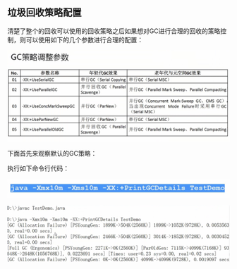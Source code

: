 ## 垃圾回收策略配置

清楚了整个的回收可以使用的回收策略之后如果想对GC进行合理的回收的策略控制，则可以使用如下的几个参数进行合理的配置：

![](/assets/3441517108757_.pic_hd.jpg)

下面首先来观察默认的GC策略：

执行如下命令行代码：

![](/assets/3461517109397_.pic.jpg)

![](/assets/3471517109444_.pic_hd.jpg)

